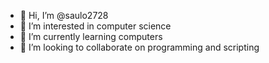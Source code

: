 - 👋 Hi, I’m @saulo2728
- 👀 I’m interested in computer science
- 🌱 I’m currently learning computers
- 💞️ I’m looking to collaborate on programming and scripting

<!---
saulo2728/saulo2728 is a ✨ special ✨ repository because its `README.md` (this file) appears on your GitHub profile.
You can click the Preview link to take a look at your changes.
--->
